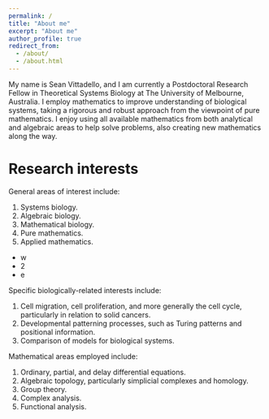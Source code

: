 ```yaml
---
permalink: /
title: "About me"
excerpt: "About me"
author_profile: true
redirect_from: 
  - /about/
  - /about.html
---
```


My name is Sean Vittadello, and I am currently a Postdoctoral Research Fellow in Theoretical Systems Biology at The University of Melbourne, Australia. I employ mathematics to improve understanding of biological systems, taking a rigorous and robust approach from the viewpoint of pure mathematics. I enjoy using all available mathematics from both analytical and algebraic areas to help solve problems, also creating new mathematics along the way.

Research interests
====
General areas of interest include:
1. Systems biology.
2. Algebraic biology.
3. Mathematical biology.
4. Pure mathematics.
5. Applied mathematics.

- w
-  2
-  e


Specific biologically-related interests include:
1. Cell migration, cell proliferation, and more generally the cell cycle, particularly in relation to solid cancers.
2. Developmental patterning processes, such as Turing patterns and positional information.
3. Comparison of models for biological systems.

Mathematical areas employed include:
1. Ordinary, partial, and delay differential equations.
2. Algebraic topology, particularly simplicial complexes and homology.
3. Group theory.
4. Complex analysis.
5. Functional analysis.




